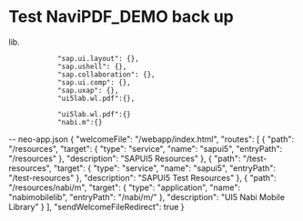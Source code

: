 # Test NaviPDF_DEMO  back up 


lib.

				"sap.ui.layout": {},
				"sap.ushell": {},
				"sap.collaboration": {},
				"sap.ui.comp": {},
				"sap.uxap": {},
				"ui5lab.wl.pdf":{},
				
				"ui5lab.wl.pdf":{}
				"nabi.m":{}
			
-- neo-app.json
{
  "welcomeFile": "/webapp/index.html",
  "routes": [
    {
      "path": "/resources",
      "target": {
        "type": "service",
        "name": "sapui5",
        "entryPath": "/resources"
      },
      "description": "SAPUI5 Resources"
    },
    {
      "path": "/test-resources",
      "target": {
        "type": "service",
        "name": "sapui5",
        "entryPath": "/test-resources"
      },
      "description": "SAPUI5 Test Resources"
    },
	{
		"path": "/resources/nabi/m",
		"target": {
			"type": "application",
			"name": "nabimobilelib", 
			"entryPath": "/nabi/m/"
		},
		"description": "UI5 Nabi Mobile Library"
	}
  ],
  "sendWelcomeFileRedirect": true
}